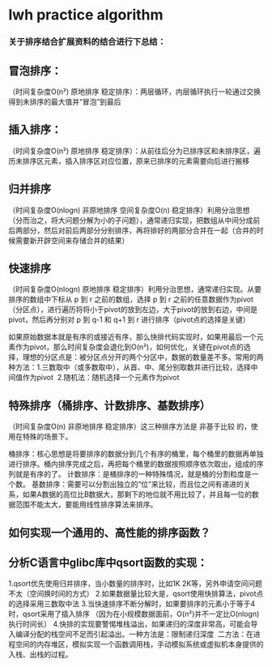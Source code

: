 # lwh practice algorithm

### 关于排序结合扩展资料的结合进行下总结：

## 冒泡排序：
（时间复杂度O(n²) 原地排序 稳定排序）：两层循环，内层循环执行一轮通过交换得到未排序的最大值并“冒泡”到最后

## 插入排序：
（时间复杂度O(n²) 原地排序 稳定排序）：从前往后分为已排序区和未排序区，遍历未排序区元素，插入排序区对应位置，原来已排序的元素需要向后进行搬移

## 归并排序
（时间复杂度O(nlogn) 非原地排序 空间复杂度O(n) 稳定排序）利用分治思想（分而治之，将大问题分解为小的子问题），通常递归实现，把数组从中间分成前后两部分，然后对前后两部分分别排序，再将排好的两部分合并在一起（合并的时候需要新开辟空间来存储合并的结果）

## 快速排序
（时间复杂度O(nlogn) 原地排序 稳定排序）利用分治思想，通常递归实现。从要排序的数组中下标从 p 到 r 之前的数组，选择 p 到 r 之前的任意数据作为pivot（分区点），进行遍历将将小于pivot的放到左边，大于pivot的放到右边，中间是pivot，然后再分别对 p 到 q-1 和 q+1 到 r 进行排序（pivot点的选择是关键）

如果原始数据本就是有序的或接近有序，那么快排代码实现时，如果用最后一个元素作为pivot，那么时间复杂度会退化到O(n²)，如何优化，关键在pivot点的选择，理想的分区点是：被分区点分开的两个分区中，数据的数量差不多。常用的两种方法：1.三数取中（或多数取中），从首、中、尾分别取数并进行比较，选择中间值作为pivot  2.随机法：随机选择一个元素作为pivot

## 特殊排序（桶排序、计数排序、基数排序）
（时间复杂度O(n) 非原地排序 稳定排序）这三种排序方法是 非基于比较 的，使用在特殊的场景下。

桶排序：核心思想是将要排序的数据分到几个有序的桶里，每个桶里的数据再单独进行排序。桶内排序完成之后，再把每个桶里的数据按照顺序依次取出，组成的序列就是有序的了。
计数排序：是桶排序的一种特殊情况，就是桶的分割粒度是一个数。
基数排序：需要可以分割出独立的“位”来比较，而且位之间有递进的关系，如果A数据的高位比B数据大，那剩下的地位就不用比较了，并且每一位的数据范围不能太大，要能用线性排序算法来排序。

## 如何实现一个通用的、高性能的排序函数？

## 分析C语言中glibc库中qsort函数的实现：
1.qsort优先使用归并排序，当小数量的排序时，比如1K 2K等，另外申请空间问题不太（空间换时间的方式）
2.如果数据量比较大是，qsort使用快排算法，pivot点的选择采用三数取中法
3.当快速排序不断分解时，如果要排序的元素小于等于4时，qsort采用了插入排序 （因为在小规模数据面前，O(n²)并不一定比O(nlogn)执行时间长）
4.快排的实现要警惕堆栈溢出，如果递归的深度非常高，可能会导入编译分配的栈空间不足而引起溢出。一种方法是：限制递归深度  二方法：在进程空间的内存堆区，模拟实现一个函数调用栈，手动模拟系统或虚拟机本身提供的入栈、出栈的过程。

